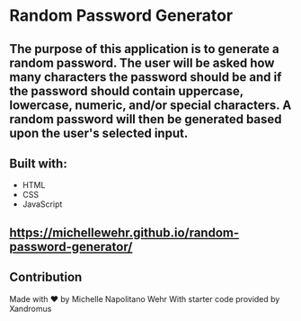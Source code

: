 # Random Password Generator

## The purpose of this application is to generate a random password. The user will be asked how many characters the password should be and if the password should contain uppercase, lowercase, numeric, and/or special characters. A random password will then be generated based upon the user's selected input.

## Built with:

- HTML
- CSS
- JavaScript

## https://michellewehr.github.io/random-password-generator/

## Contribution

Made with ❤️ by Michelle Napolitano Wehr
With starter code provided by Xandromus
